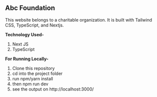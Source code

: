 
## Abc Foundation

This website belongs to a charitable organization. It is built with Tailwind CSS, TypeScript, and Nextjs.

**Technology Used-**
1. Next JS
2. TypeScript

**For Running Locally-**
1. Clone this repository
2. cd into the project folder
3. run npm/yarn install
4. then npm run dev
5. see the output on http://localhost:3000/

